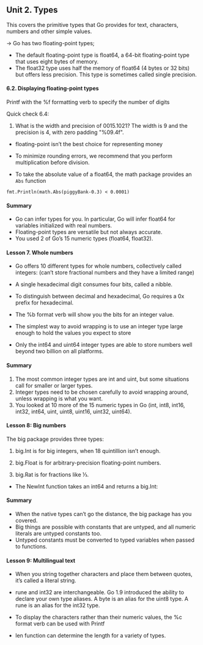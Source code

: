 ## Unit 2. Types
This covers the primitive types that Go provides for text, characters, numbers and other simple values.

-> Go has two floating-point types;
- The default floating-point type is float64, a 64-bit floating-point type that uses eight bytes of memory.
- The float32 type uses half the memory of float64 (4 bytes or 32 bits) but offers less precision. This type is sometimes called single precision.

#### 6.2. Displaying floating-point types
Printf with the %f formatting verb to specify the number of digits

Quick check 6.4: 
1. What is the width and precision of 0015.1021?
The width is 9 and the precision is 4, with zero padding "%09.4f".

- floating-point isn’t the best choice for representing money
- To minimize rounding errors, we recommend that you perform multiplication
before division.

- To take the absolute value of a float64, the math package provides an ```Abs``` function

```fmt.Println(math.Abs(piggyBank-0.3) < 0.0001)```

#### Summary
- Go can infer types for you. In particular, Go will infer float64 for variables initialized with real numbers.
- Floating-point types are versatile but not always accurate.
- You used 2 of Go’s 15 numeric types (float64, float32).


#### Lesson 7. Whole numbers
- Go offers 10 different types for whole numbers, collectively called integers: (can’t store fractional numbers and they have a limited range)

- A single hexadecimal digit consumes four bits, called a nibble.
- To distinguish between decimal and hexadecimal, Go requires a 0x prefix for hexadecimal.

- The %b format verb will show you the bits for an integer value.
- The simplest way to avoid wrapping is to use an integer type large enough to hold the values you expect to store

- Only the int64 and uint64 integer
types are able to store numbers well beyond two billion on all platforms.

#### Summary
1. The most common integer types are int and uint, but some situations
call for smaller or larger types.
2. Integer types need to be chosen carefully to avoid wrapping around, unless
wrapping is what you want.
3. You looked at 10 more of the 15 numeric types in Go (int, int8, int16,
int32, int64, uint, uint8, uint16, uint32, uint64).


#### Lesson 8: Big numbers

The big package provides three types:
1. big.Int is for big integers, when 18 quintillion isn’t enough.

2. big.Float is for arbitrary-precision floating-point numbers.

3. big.Rat is for fractions like ⅓.

- The NewInt function takes an int64 and returns a big.Int:

#### Summary
- When the native types can’t go the distance, the big package has you
covered.
- Big things are possible with constants that are untyped, and all numeric
literals are untyped constants too.
- Untyped constants must be converted to typed variables when passed to
functions.

#### Lesson 9: Multilingual text
- When you string together characters and place them between quotes, it’s called a
literal string.

- rune and int32 are interchangeable. Go 1.9 introduced the ability to declare your own type aliases. A byte is an alias for the uint8 type. A rune is an alias for the int32
type.

- To display the characters rather than their numeric values, the %c format verb
can be used with Printf

- len function can determine the length for a variety of types.